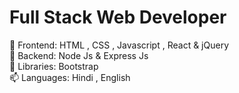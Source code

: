 # Full Stack Web Developer
 👋 Frontend: HTML , CSS , Javascript , React & jQuery
 <br/>
 👀 Backend: Node Js & Express Js
  <br/>
 🌱 Libraries: Bootstrap
  <br/>
 📫 Languages: Hindi , English

<!---
iamtusharchaudhary/iamtusharchaudhary is a ✨ special ✨ repository because its `README.md` (this file) appears on your GitHub profile.
You can click the Preview link to take a look at your changes.
--->
